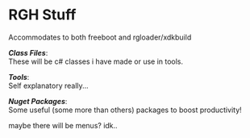 # RGH Stuff
Accommodates to both freeboot and rgloader/xdkbuild

***Class Files***:  
These will be c# classes i have made or use in tools.

***Tools***:  
Self explanatory really...

***Nuget Packages***:  
Some useful (some more than others) packages to boost productivity!

maybe there will be menus? idk..
